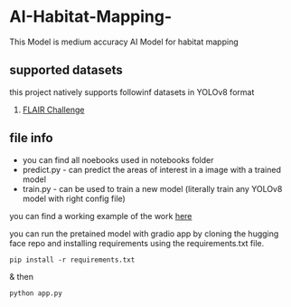 # AI-Habitat-Mapping-
This Model is medium accuracy AI Model for habitat mapping 

## supported datasets
this project natively supports followinf datasets in YOLOv8 format
1. [FLAIR Challenge](https://ignf.github.io/FLAIR/)

## file info
* you can find all noebooks used in notebooks folder
* predict.py - can predict the areas of interest in a image with a trained model
* train.py - can be used to train a new model (literally train any YOLOv8 model with right config file)

you can find a working example of the work [here](https://huggingface.co/spaces/mohotta/HabitatMapping)

you can run the pretained model with gradio app by cloning the hugging face repo and installing requirements using the requirements.txt file. 
```
pip install -r requirements.txt
```
& then
```
python app.py 
```

